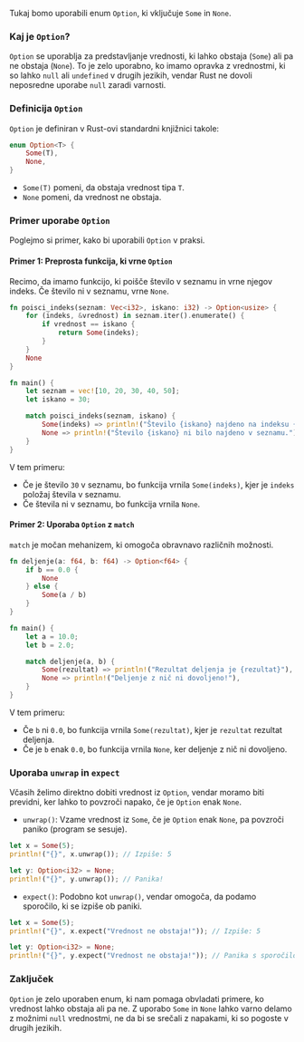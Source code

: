 Tukaj bomo uporabili enum `Option`, ki vključuje `Some` in `None`.
### Kaj je `Option`?

`Option` se uporablja za predstavljanje vrednosti, ki lahko obstaja (`Some`) ali pa ne obstaja (`None`). To je zelo uporabno, ko imamo opravka z vrednostmi, ki so lahko `null` ali `undefined` v drugih jezikih, vendar Rust ne dovoli neposredne uporabe `null` zaradi varnosti.

### Definicija `Option`

`Option` je definiran v Rust-ovi standardni knjižnici takole:

```rust
enum Option<T> {
    Some(T),
    None,
}
```

- `Some(T)` pomeni, da obstaja vrednost tipa `T`.
- `None` pomeni, da vrednost ne obstaja.

### Primer uporabe `Option`

Poglejmo si primer, kako bi uporabili `Option` v praksi.

#### Primer 1: Preprosta funkcija, ki vrne `Option`

Recimo, da imamo funkcijo, ki poišče število v seznamu in vrne njegov indeks. Če število ni v seznamu, vrne `None`.

```rust
fn poisci_indeks(seznam: Vec<i32>, iskano: i32) -> Option<usize> {
    for (indeks, &vrednost) in seznam.iter().enumerate() {
        if vrednost == iskano {
            return Some(indeks);
        }
    }
    None
}

fn main() {
    let seznam = vec![10, 20, 30, 40, 50];
    let iskano = 30;

    match poisci_indeks(seznam, iskano) {
        Some(indeks) => println!("Število {iskano} najdeno na indeksu {indeks}"),
        None => println!("Število {iskano} ni bilo najdeno v seznamu."),
    }
}
```

V tem primeru:
- Če je število `30` v seznamu, bo funkcija vrnila `Some(indeks)`, kjer je `indeks` položaj števila v seznamu.
- Če števila ni v seznamu, bo funkcija vrnila `None`.

#### Primer 2: Uporaba `Option` z `match`

`match` je močan mehanizem, ki omogoča obravnavo različnih možnosti.

```rust
fn deljenje(a: f64, b: f64) -> Option<f64> {
    if b == 0.0 {
        None
    } else {
        Some(a / b)
    }
}

fn main() {
    let a = 10.0;
    let b = 2.0;

    match deljenje(a, b) {
        Some(rezultat) => println!("Rezultat deljenja je {rezultat}"),
        None => println!("Deljenje z nič ni dovoljeno!"),
    }
}
```

V tem primeru:
- Če `b` ni `0.0`, bo funkcija vrnila `Some(rezultat)`, kjer je `rezultat` rezultat deljenja.
- Če je `b` enak `0.0`, bo funkcija vrnila `None`, ker deljenje z nič ni dovoljeno.

### Uporaba `unwrap` in `expect`

Včasih želimo direktno dobiti vrednost iz `Option`, vendar moramo biti previdni, ker lahko to povzroči napako, če je `Option` enak `None`.

- `unwrap()`: Vzame vrednost iz `Some`, če je `Option` enak `None`, pa povzroči paniko (program se sesuje).

```rust
let x = Some(5);
println!("{}", x.unwrap()); // Izpiše: 5

let y: Option<i32> = None;
println!("{}", y.unwrap()); // Panika!
```

- `expect()`: Podobno kot `unwrap()`, vendar omogoča, da podamo sporočilo, ki se izpiše ob paniki.

```rust
let x = Some(5);
println!("{}", x.expect("Vrednost ne obstaja!")); // Izpiše: 5

let y: Option<i32> = None;
println!("{}", y.expect("Vrednost ne obstaja!")); // Panika s sporočilom "Vrednost ne obstaja!"
```

### Zaključek

`Option` je zelo uporaben enum, ki nam pomaga obvladati primere, ko vrednost lahko obstaja ali pa ne. Z uporabo `Some` in `None` lahko varno delamo z možnimi `null` vrednostmi, ne da bi se srečali z napakami, ki so pogoste v drugih jezikih.
